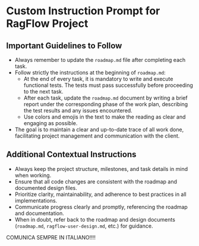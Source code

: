 # Custom Instruction Prompt for RagFlow Project

## Important Guidelines to Follow

- Always remember to update the `roadmap.md` file after completing each task.
- Follow strictly the instructions at the beginning of `roadmap.md`:
  - At the end of every task, it is mandatory to write and execute functional tests. The tests must pass successfully before proceeding to the next task.
  - After each task, update the `roadmap.md` document by writing a brief report under the corresponding phase of the work plan, describing the test results and any issues encountered.
  - Use colors and emojis in the text to make the reading as clear and engaging as possible.
- The goal is to maintain a clear and up-to-date trace of all work done, facilitating project management and communication with the client.

## Additional Contextual Instructions

- Always keep the project structure, milestones, and task details in mind when working.
- Ensure that all code changes are consistent with the roadmap and documented design files.
- Prioritize clarity, maintainability, and adherence to best practices in all implementations.
- Communicate progress clearly and promptly, referencing the roadmap and documentation.
- When in doubt, refer back to the roadmap and design documents (`roadmap.md`, `ragflow-user-design.md`, etc.) for guidance.


COMUNICA SEMPRE IN ITALIANO!!!!